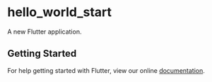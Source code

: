 # hello_world_start

A new Flutter application.

## Getting Started

For help getting started with Flutter, view our online
[documentation](https://flutter.io/).
